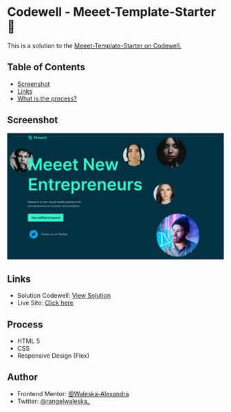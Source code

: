 # Codewell - Meeet-Template-Starter 👋

This is a solution to the <a href=https://www.codewell.cc/challenges/meeet-waitlist-template--60e05defa383e41090a3c273> Meeet-Template-Starter on Codewell. </a>

## Table of Contents

* <a href=https://github.com/waleska-alexandra/meeet-template-starter/blob/main/README.md#screenshot>Screenshot </a>
* <a href=https://github.com/waleska-alexandra/meeet-template-starter/blob/main/README.md#links>Links </a>
* <a href=https://github.com/waleska-alexandra/meeet-template-starter/blob/main/README.md#process>What is the process? </a>

## Screenshot
![screenshot project codewell](https://github.com/waleska-alexandra/meeet-template-starter/blob/main/screenshot.png)


## Links

* Solution Codewell: <a href=https://www.codewell.cc/challenges/meeet-waitlist-template--60e05defa383e41090a3c273/solution/621ec18d1fa95910c7bf9105> View Solution </a>
* Live Site: <a href=https://waleska-alexandra.github.io/meeet-template-starter/> Click here </a>


## Process

* HTML 5
* CSS
* Responsive Design (Flex)

## Author
* Frontend Mentor: <a href=https://www.frontendmentor.io/profile/waleska-alexandra>@Waleska-Alexandra</a>
* Twitter: <a href=https://twitter.com/rangelwaleska_> @rangelwaleska_ </a>
